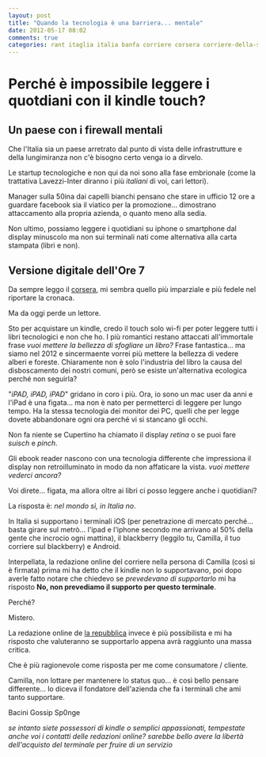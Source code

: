 ```yaml
---
layout: post
title: "Quando la tecnologia è una barriera... mentale"
date: 2012-05-17 08:02
comments: true
categories: rant itaglia italia banfa corriere corsera corriere-della-sera quotidiani amazon kindle kindle-touch repubblica
---
```

# Perché è impossibile leggere i quotdiani con il kindle touch?

## Un paese con i firewall mentali

Che l'Italia sia un paese arretrato dal punto di vista delle infrastrutture e
della lungimiranza non c'è bisogno certo venga io a dirvelo.

Le startup tecnologiche e non qui da noi sono alla fase embrionale (come la
trattativa Lavezzi-Inter diranno i più _italiani_ di voi, cari lettori). 

Manager sulla 50ina dai capelli bianchi pensano che stare in ufficio 12 ore a
guardare facebook sia il viatico per la promozione... dimostrano attaccamento
alla propria azienda, o quanto meno alla sedia.

Non ultimo, possiamo leggere i quotidiani su iphone o smartphone dal display
minuscolo ma non sui terminali nati come alternativa alla carta stampata (libri
e non).

## Versione digitale dell'Ore 7

Da sempre leggo il [corsera](http://www.corriere.it), mi sembra quello più imparziale e più fedele nel riportare la cronaca.

Ma da oggi perde un lettore.

Sto per acquistare un kindle, credo il touch solo wi-fi per poter leggere tutti
i libri tecnologici e non che ho.
I più romantici restano attaccati all'immortale frase _vuoi mettere la bellezza
di sfogliare un libro?_ 
Frase fantastica... ma siamo nel 2012 e sincermaente vorrei più mettere la bellezza di vedere alberi e foreste. 
Chiaramente non è solo l'industria del libro la causa del disboscamento dei
nostri comuni, però se esiste un'alternativa ecologica perché non seguirla?

"_iPAD, iPAD, iPAD_" gridano in coro i più. Ora, io sono un mac user da anni e
l'iPad è una figata... ma non è nato per permetterci di leggere per lungo
tempo. Ha la stessa tecnologia dei monitor dei PC, quelli che per legge dovete
abbandonare ogni ora perché vi si stancano gli occhi.

Non fa niente se Cupertino ha chiamato il display _retina_ o se puoi fare
_suisch_ e _pinch_. 

Gli ebook reader nascono con una tecnologia differente che impressiona il
display non retroilluminato in modo da non affaticare la vista. _vuoi mettere
vederci ancora?_

Voi direte... figata, ma allora oltre ai libri ci posso leggere anche i quotidiani? 

La risposta è: _nel mondo sì, in Italia no_.

In Italia si supportano i terminali iOS (per penetrazione di mercato perché...
basta girare sul metrò... l'ipad e l'iphone secondo me arrivano al 50% della
gente che incrocio ogni mattina), il blackberry (leggilo tu, Camilla, il tuo
corriere sul blackberry) e Android.

Interpellata, la redazione online del corriere nella persona di Camilla (così
si è firmata) prima mi ha detto che il kindle non lo supportavano, poi dopo
averle fatto notare che chiedevo se _prevedevano di supportarlo_ mi ha risposto
**No, non prevediamo il supporto per questo terminale**.

Perché?

Mistero.

La redazione online de [la repubblica](http://www.repubblica.it) invece è più
possibilista e mi ha risposto che valuteranno se supportarlo appena avrà
raggiunto una massa critica.

Che è più ragionevole come risposta per me come consumatore / cliente.

Camilla, non lottare per mantenere lo status quo... è così bello pensare
differente... lo diceva il fondatore dell'azienda che fa i terminali che ami
tanto supportare.

Bacini
Gossip Sp0nge

_se intanto siete possessori di kindle o semplici appassionati, tempestate
anche voi i contatti delle redazioni online? sarebbe bello avere la libertà
dell'acquisto del terminale per fruire di un servizio_
